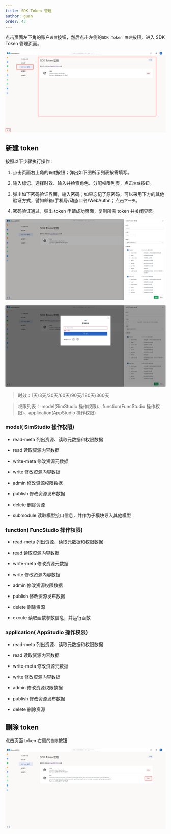 ```yaml
---
title: SDK Token 管理
author: guan
order: 43
---
```


点击页面左下角的账户`设置`按钮，然后点击左侧的`SDK Token 管理`按钮，进入 SDK Token 管理页面。

![sdk-token管理页面](./sdk-token.png "sdk-token管理页面")

## 新建 token 

按照以下步骤执行操作：

1. 点击页面右上角的`新建`按钮；弹出如下图所示列表按需填写。

2. 输入标记、选择时效、输入并检索角色、分配权限列表，点击`生成`按钮。
   
3. 弹出如下密码验证界面，输入密码；如果忘记了原密码，可以采用下方的其他验证方式，譬如邮箱/手机号/动态口令/WebAuthn；点击`下一步`。

4. 密码验证通过，弹出 token 申请成功页面，复制所需 token 并关闭界面。

![新建token](./新建token.png "新建token")

![密码验证](./密码验证.png "密码验证")

> 时效：1天/3天/30天/60天/90天/180天/360天

> 权限列表： model(SimStudio 操作权限)、function(FuncStudio 操作权限)、application(AppStudio 操作权限)

### model( SimStudio 操作权限)

+ read-meta 列出资源、读取元数据和权限数据

+ read 读取资源内容数据
  
+ write-meta 修改资源元数据
  
+ write 修改资源内容数据
  
+ admin 修改资源权限数据
  
+ publish 修改资源发布数据
  
+ delete 删除资源
  
+ submodule 读取模型接口信息，并作为子模块导入其他模型

### function( FuncStudio 操作权限)

+ read-meta 列出资源、读取元数据和权限数据

+ read 读取资源内容数据
  
+ write-meta 修改资源元数据
  
+ write 修改资源内容数据
  
+ admin 修改资源权限数据
  
+ publish 修改资源发布数据
  
+ delete 删除资源
  
+ excute 读取函数参数信息，并运行函数

### application( AppStudio 操作权限)

+ read-meta 列出资源、读取元数据和权限数据

+ read 读取资源内容数据
  
+ write-meta 修改资源元数据
  
+ write 修改资源内容数据
  
+ admin 修改资源权限数据
  
+ publish 修改资源发布数据
  
+ delete 删除资源

## 删除 token 

点击页面 token 右侧的`删除`按钮

![删除token](./删除token.png "删除token")